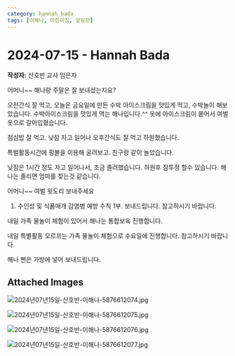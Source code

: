 ```yaml
---
category: hannah_bada
tags: [이해나, 어린이집, 알림장]
---
```


# 2024-07-15 - Hannah Bada

**작성자:** 산호반 교사 임은자  

어머니~~ 해나랑 주말은 잘 보내셨는지요?

오전간식 잘 먹고, 오늘은 금요일에  만든 수박 아이스크림을 맛있게 먹고, 수박놀이 해보았습니다. 수박아이스크림을 맛있게 먹는 해나입니다.^^  옷에 아이스크림이 뭍어서 여벌옷으로 갈아입혔습니다.

점심밥 잘 먹고.  낮잠 자고 일어나 오후간식도 잘 먹고 하원했습니다.

특벌활동시간에 핑볼을 이용해 굴려보고. 친구랑 같이 놀았습니다.

낮잠은 1시간 정도 자고 일어나서, 조금 졸려했습니다. 하원후 잠투정 할수 있습니다. 해나는 졸리면 엄마를 찾는것 같습니다.

어머니~~ 여벌 윗도리 보내주세요

1. 수인성 및 식품매개 감염병 예방
     수칙 1부. 보내드립니다. 참고하시기 바랍니다. 

내일 가족 물놀이 체험이 있어서 해나는 통합보육 진행합니다.

내일 특별활동  오르프는 가족 물놀이 체험으로 수요일에 진행합니다. 참고하시기 바랍니다.

해나 삔은 가방에 넣어 보내드립니다.

## Attached Images
![2024년07년15일-산호반-이해나-5876612074.jpg](d:\Users\hannah\Downloads\kids\photo\2024년07년15일-산호반-이해나-5876612074.jpg)

![2024년07년15일-산호반-이해나-5876612075.jpg](d:\Users\hannah\Downloads\kids\photo\2024년07년15일-산호반-이해나-5876612075.jpg)

![2024년07년15일-산호반-이해나-5876612076.jpg](d:\Users\hannah\Downloads\kids\photo\2024년07년15일-산호반-이해나-5876612076.jpg)

![2024년07년15일-산호반-이해나-5876612077.jpg](d:\Users\hannah\Downloads\kids\photo\2024년07년15일-산호반-이해나-5876612077.jpg)

